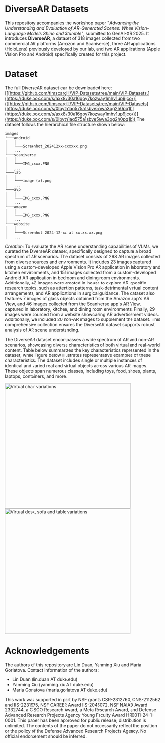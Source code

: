 # DiverseAR Datasets
This repository accompanies the workshop paper "_Advancing the Understanding and Evaluation of AR-Generated Scenes: When Vision-Language Models Shine and Stumble_", submitted to GenAI-XR 2025. It introduces **DiverseAR**, a dataset of 318 images collected from two commercial AR platforms (Amazon and Scaniverse), three AR applications (HoloLens) previously developed by our lab, and two AR applications (Apple Vision Pro and Android) specifically created for this project. 

# Dataset
The full DiverseAR dataset can be downloaded here: [[[https://github.com/timscargill/VIP-Datasets/tree/main/VIP-Datasets.](https://duke.box.com/s/axx8v30a16goy7kozway1mhv1up9jcox)]([[https://github.com/timscargill/VIP-Datasets/tree/main/VIP-Datasets](https://duke.box.com/s/0lbyth1aq575a1sbve5awa3og2h0pq1b](https://duke.box.com/s/axx8v30a16goy7kozway1mhv1up9jcox))](https://duke.box.com/s/0lbyth1aq575a1sbve5awa3og2h0pq1b)) The dataset follows the hierarchical file structure shown below:
```
images
└───android
│   │
│   └───Screenhot_202412xx-xxxxxx.png
│   ...
└───scaniverse
│   │
│   └───IMG_xxxx.PNG
│   ...
└───lab
│   │
│   └───image (x).png
│   ...
└───avp
│   │
│   └───IMG_xxxx.PNG
│   ...
└───amazon
│   │
│   └───IMG_xxxx.PNG
│   ...
└───website
│   │
│   └───Screenhot 2024-12-xx at xx.xx.xx.png
│   ...
```

_Creation:_ To evaluate the AR scene understanding capabilities of VLMs, we curated the DiverseAR dataset, specifically designed to capture a broad spectrum of AR scenarios. The dataset consists of 298 AR images collected from diverse sources and environments. It includes 23 images captured using a custom-developed Apple Vision Pro AR application in laboratory and kitchen environments, and 151 images collected from a custom-developed Android AR application in bedroom and dining room environments. Additionally, 42 images were created in-house to explore AR-specific research topics, such as attention patterns, task-detrimental virtual content arrangements, and AR applications in surgical guidance. The dataset also features 7 images of glass objects obtained from the Amazon app's AR View, and 46 images collected from the Scaniverse app's AR View, captured in laboratory, kitchen, and dining room environments. Finally, 29 images were sourced from a website showcasing AR advertisement videos. Additionally, we included 20 non-AR images to supplement the dataset. This comprehensive collection ensures the DiverseAR dataset supports robust analysis of AR scene understanding. 

The DiverseAR dataset encompasses a wide spectrum of AR and non-AR scenarios, showcasing diverse characteristics of both virtual and real-world content. Table below summarizes the key characteristics represented in the dataset, while Figure below illustrates representative examples of these characteristics. The dataset includes single or multiple instances of identical and varied real and virtual objects across various AR images. These objects span numerous classes, including toys, food, shoes, plants, laptops, containers, and more.

<img width="407" alt="Virtual chair variations" src="https://github.com/timscargill/VIP-Datasets/assets/62528878/2fd88f30-10ec-4ff6-99b5-6faf5b1ec932"><img width="406" alt="Virtual desk, sofa and table variations" src="https://github.com/timscargill/VIP-Datasets/assets/62528878/89b54594-5f40-46ec-9364-3010764a9272">

# Acknowledgements 

The authors of this repository are Lin Duan, Yanming Xiu and Maria Gorlatova. Contact information of the authors:

* Lin Duan (lin.duan AT duke.edu)
* Yanming Xiu (yanming.xiu AT duke.edu)
* Maria Gorlatova (maria.gorlatova AT duke.edu)

This work was supported in part by NSF grants CSR-2312760, CNS-2112562 and IIS-2231975, NSF CAREER Award IIS-2046072, NSF NAIAD Award 2332744, a CISCO Research Award, a Meta Research Award, and Defense Advanced Research Projects Agency Young Faculty Award HR0011-24-1-0001. This paper has been approved for public release; distribution is unlimited. The contents of the paper do not necessarily reflect the position or the policy of the Defense Advanced Research Projects Agency. No official endorsement should be inferred.
 



